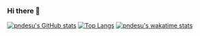 ### Hi there 👋

<!--
**pndesu/pndesu** is a ✨ _special_ ✨ repository because its `README.md` (this file) appears on your GitHub profile.

Here are some ideas to get you started:

- 🔭 I’m currently working on ...
- 🌱 I’m currently learning ...
- 👯 I’m looking to collaborate on ...
- 🤔 I’m looking for help with ...
- 💬 Ask me about ...
- 📫 How to reach me: ...
- 😄 Pronouns: ...
- ⚡ Fun fact: ...
-->
[![pndesu's GitHub stats](https://github-readme-stats.vercel.app/api?username=pndesu&theme=tokyonight)](https://github.com/anuraghazra/github-readme-stats)
[![Top Langs](https://github-readme-stats.vercel.app/api/top-langs/?username=pndesu&layout=compact)](https://github.com/anuraghazra/github-readme-stats)
[![pndesu's wakatime stats](https://github-readme-stats.vercel.app/api/wakatime?username=pndesu)](https://github.com/anuraghazra/github-readme-stats)
